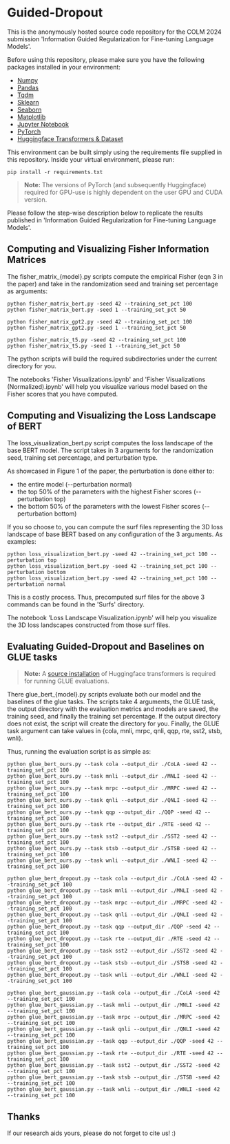 # Guided-Dropout
This is the anonymously hosted source code repository for the COLM 2024 submission 'Information Guided Regularization for Fine-tuning Language Models'.

Before using this repository, please make sure you have the following packages installed in your environment:
- [Numpy](https://numpy.org/)
- [Pandas](https://pandas.pydata.org/)
- [Tqdm](https://github.com/tqdm/tqdm)
- [Sklearn](https://scikit-learn.org/)
- [Seaborn](https://seaborn.pydata.org/)
- [Matplotlib](https://matplotlib.org/)
- [Jupyter Notebook](https://jupyter.org/)
- [PyTorch](https://pytorch.org/)
- [Huggingface Transformers & Dataset](https://huggingface.co/)

This environment can be built simply using the requirements file supplied in this repository. Inside your virtual environment, please run:

```
pip install -r requirements.txt
```

> **Note:** The versions of PyTorch (and subsequently Huggingface) required for GPU-use is highly dependent on the user GPU and CUDA version.

Please follow the step-wise description below to replicate the results published in 'Information Guided Regularization for Fine-tuning Language Models'.

## Computing and Visualizing Fisher Information Matrices
The fisher_matrix_{model}.py scripts compute the empirical Fisher (eqn 3 in the paper) and take in the randomization seed and training set percentage as arguments:

```
python fisher_matrix_bert.py -seed 42 --training_set_pct 100
python fisher_matrix_bert.py -seed 1 --training_set_pct 50
```

```
python fisher_matrix_gpt2.py -seed 42 --training_set_pct 100
python fisher_matrix_gpt2.py -seed 1 --training_set_pct 50
```

```
python fisher_matrix_t5.py -seed 42 --training_set_pct 100
python fisher_matrix_t5.py -seed 1 --training_set_pct 50
```
The python scripts will build the required subdirectories under the current directory for you.

The notebooks 'Fisher Visualizations.ipynb' and 'Fisher Visualizations (Normalized).ipynb' will help you visualize various model based on the Fisher scores that you have computed.

## Computing and Visualizing the Loss Landscape of BERT
The loss_visualization_bert.py script computes the loss landscape of the base BERT model. The script takes in 3 arguments for the randomization seed, training set percentage, and perturbation type.

As showcased in Figure 1 of the paper, the perturbation is done either to:
- the entire model (--perturbation normal)
- the top 50% of the parameters with the highest Fisher scores (--perturbation top)
- the bottom 50% of the parameters with the lowest Fisher scores (--perturbation bottom)

If you so choose to, you can compute the surf files representing the 3D loss landscape of base BERT based on any configuration of the 3 arguments. As examples:

```
python loss_visualization_bert.py -seed 42 --training_set_pct 100 --perturbation top
python loss_visualization_bert.py -seed 42 --training_set_pct 100 --perturbation bottom
python loss_visualization_bert.py -seed 42 --training_set_pct 100 --perturbation normal
```

This is a costly process. Thus, precomputed surf files for the above 3 commands can be found in the 'Surfs' directory.

The notebook 'Loss Landscape Visualization.ipynb' will help you visualize the 3D loss landscapes constructed from those surf files.

## Evaluating Guided-Dropout and Baselines on GLUE tasks

> **Note:** A [source installation](https://huggingface.co/transformers/v2.9.1/examples.html) of Huggingface transformers is required for running GLUE evaluations.

There glue_bert_{model}.py scripts evaluate both our model and the baselines of the glue tasks. The scripts take 4 arguments, the GLUE task, the output directory with the evaluation metrics and models are saved, the training seed, and finally the training set percentage. If the output directory does not exist, the script will create the directory for you. Finally, the GLUE task argument can take values in {cola, mnli, mrpc, qnli, qqp, rte, sst2, stsb, wnli}. 

Thus, running the evaluation script is as simple as:

```
python glue_bert_ours.py --task cola --output_dir ./CoLA -seed 42 --training_set_pct 100
python glue_bert_ours.py --task mnli --output_dir ./MNLI -seed 42 --training_set_pct 100
python glue_bert_ours.py --task mrpc --output_dir ./MRPC -seed 42 --training_set_pct 100
python glue_bert_ours.py --task qnli --output_dir ./QNLI -seed 42 --training_set_pct 100
python glue_bert_ours.py --task qqp --output_dir ./QQP -seed 42 --training_set_pct 100
python glue_bert_ours.py --task rte --output_dir ./RTE -seed 42 --training_set_pct 100
python glue_bert_ours.py --task sst2 --output_dir ./SST2 -seed 42 --training_set_pct 100
python glue_bert_ours.py --task stsb --output_dir ./STSB -seed 42 --training_set_pct 100
python glue_bert_ours.py --task wnli --output_dir ./WNLI -seed 42 --training_set_pct 100
```

```
python glue_bert_dropout.py --task cola --output_dir ./CoLA -seed 42 --training_set_pct 100
python glue_bert_dropout.py --task mnli --output_dir ./MNLI -seed 42 --training_set_pct 100
python glue_bert_dropout.py --task mrpc --output_dir ./MRPC -seed 42 --training_set_pct 100
python glue_bert_dropout.py --task qnli --output_dir ./QNLI -seed 42 --training_set_pct 100
python glue_bert_dropout.py --task qqp --output_dir ./QQP -seed 42 --training_set_pct 100
python glue_bert_dropout.py --task rte --output_dir ./RTE -seed 42 --training_set_pct 100
python glue_bert_dropout.py --task sst2 --output_dir ./SST2 -seed 42 --training_set_pct 100
python glue_bert_dropout.py --task stsb --output_dir ./STSB -seed 42 --training_set_pct 100
python glue_bert_dropout.py --task wnli --output_dir ./WNLI -seed 42 --training_set_pct 100
```

```
python glue_bert_gaussian.py --task cola --output_dir ./CoLA -seed 42 --training_set_pct 100
python glue_bert_gaussian.py --task mnli --output_dir ./MNLI -seed 42 --training_set_pct 100
python glue_bert_gaussian.py --task mrpc --output_dir ./MRPC -seed 42 --training_set_pct 100
python glue_bert_gaussian.py --task qnli --output_dir ./QNLI -seed 42 --training_set_pct 100
python glue_bert_gaussian.py --task qqp --output_dir ./QQP -seed 42 --training_set_pct 100
python glue_bert_gaussian.py --task rte --output_dir ./RTE -seed 42 --training_set_pct 100
python glue_bert_gaussian.py --task sst2 --output_dir ./SST2 -seed 42 --training_set_pct 100
python glue_bert_gaussian.py --task stsb --output_dir ./STSB -seed 42 --training_set_pct 100
python glue_bert_gaussian.py --task wnli --output_dir ./WNLI -seed 42 --training_set_pct 100
```

## Thanks

If our research aids yours, please do not forget to cite us! :)
